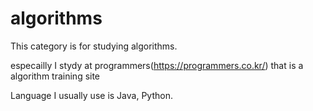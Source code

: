 # algorithms

This category is for studying algorithms.

especailly I stydy at programmers(https://programmers.co.kr/) that is a algorithm training site

Language I usually use is Java, Python.
